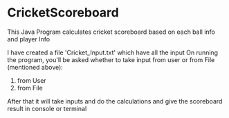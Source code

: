 # CricketScoreboard
This Java Program calculates cricket scoreboard based on each ball info and player Info

I have created a file 'Cricket_Input.txt' which have all the input
On running the program, you'll be asked whether to take input from user or from File (mentioned above):

  1. from User
  2. from File

After that it will take inputs and do the calculations and give the scoreboard result in console or terminal
